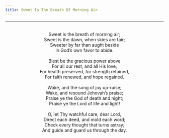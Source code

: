 ```yaml
---
title: Sweet Is The Breath Of Morning Air
---
```


---
<center>
<br/>
Sweet is the breath of morning air;<br/>
Sweet is the dawn, when skies are fair;<br/>
Sweeter by far than aught beside<br/>
In God’s own favor to abide.<br/>
<br/>
Blest be the gracious power above<br/>
For all our rest, and all His love;<br/>
For health preserved, for strength retained,<br/>
For faith renewed, and hope regained.<br/>
<br/>
Wake, and the song of joy up-raise;<br/>
Wake, and resound Jehovah’s praise;<br/>
Praise ye the God of death and night;<br/>
Praise ye the Lord of life and light!<br/>
<br/>
O, let Thy watchful care, dear Lord,<br/>
Direct each deed, and mold each word;<br/>
Check every thought that turns astray;<br/>
And guide and guard us through the day.<br/>

</center>